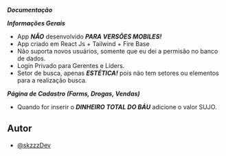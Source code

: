 ***Documentação***


***Informações Gerais***
 - App ***NÃO*** desenvolvido ***PARA VERSÕES MOBILES!***
 - App criado em React Js + Tailwind + Fire Base
 - ⁠Não suporta novos usuários, somente que eu dei a permisão no banco de dados.
 - ⁠Login Privado para Gerentes e Líders.
 - Setor de busca, apenas ***ESTÉTICA!*** pois não tem setores ou elementos para a realização busca.

***Página de Cadastro (Farms, Drogas, Vendas)***
 - Quando for inserir o ***DINHEIRO TOTAL DO BÁU*** adicione o valor SUJO.

   
## Autor

- [@skzzzDev](https://github.com/skzzzDev)

